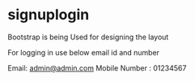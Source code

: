 # signuplogin

Bootstrap is being Used for designing the layout 

For logging in use below email id and number

Email: admin@admin.com
Mobile Number : 01234567
